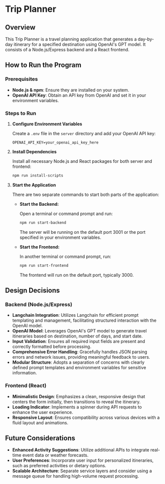 # Trip Planner

## Overview

This Trip Planner is a travel planning application that generates a day-by-day itinerary for a specified destination using OpenAI's GPT model. It consists of a Node.js/Express backend and a React frontend.

## How to Run the Program

### Prerequisites

- **Node.js & npm**: Ensure they are installed on your system.
- **OpenAI API Key**: Obtain an API key from OpenAI and set it in your environment variables.

### Steps to Run

1. **Configure Environment Variables**

   Create a `.env` file in the `server` directory and add your OpenAI API key:

   ```plaintext
   OPENAI_API_KEY=your_openai_api_key_here
   ```

2. **Install Dependencies**

   Install all necessary Node.js and React packages for both server and frontend:

   ```bash
   npm run install-scripts
   ```

3. **Start the Application**

   There are two separate commands to start both parts of the application:

   - **Start the Backend:**

     Open a terminal or command prompt and run:

     ```bash
     npm run start-backend
     ```

     The server will be running on the default port 3001 or the port specified in your environment variables.

   - **Start the Frontend:**

     In another terminal or command prompt, run:

     ```bash
     npm run start-frontend
     ```

     The frontend will run on the default port, typically 3000.

## Design Decisions

### Backend (Node.js/Express)

- **Langchain Integration**: Utilizes Langchain for efficient prompt templating and management, facilitating structured interaction with the OpenAI model.
- **OpenAI Model**: Leverages OpenAI's GPT model to generate travel itineraries based on destination, number of days, and start date.
- **Input Validation**: Ensures all required input fields are present and correctly formatted before processing.
- **Comprehensive Error Handling**: Gracefully handles JSON parsing errors and network issues, providing meaningful feedback to users.
- **Modular Structure**: Adopts a separation of concerns with clearly defined prompt templates and environment variables for sensitive information.

### Frontend (React)

- **Minimalistic Design**: Emphasizes a clean, responsive design that centers the form initially, then transitions to reveal the itinerary.
- **Loading Indicator**: Implements a spinner during API requests to enhance the user experience.
- **Responsive Layout**: Ensures compatibility across various devices with a fluid layout and animations.

## Future Considerations

- **Enhanced Activity Suggestions**: Utilize additional APIs to integrate real-time event data or weather forecasts.
- **User Preferences**: Incorporate user input for personalized itineraries, such as preferred activities or dietary options.
- **Scalable Architecture**: Separate service layers and consider using a message queue for handling high-volume request processing.
